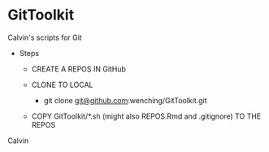 # GitToolkit

Calvin's scripts for Git  


* Steps
    
    * CREATE A REPOS IN GitHub
        
    * CLONE TO LOCAL
        
        * git clone git@github.com:wenching/GitToolkit.git  
	
    * COPY GitToolkit/*.sh (might also REPOS.Rmd and .gitignore) TO THE REPOS  
  
Calvin  